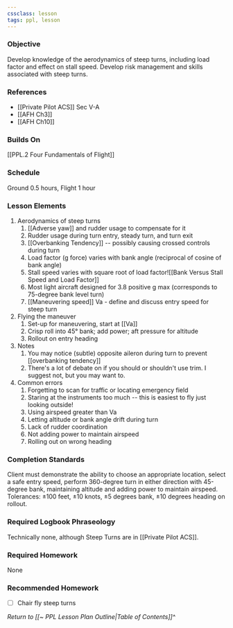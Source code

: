 ```yaml
---
cssclass: lesson
tags: ppl, lesson
---
```

### Objective
Develop knowledge of the aerodynamics of steep turns, including load factor and effect on stall speed. Develop risk management and skills associated with steep turns.

### References
- [[Private Pilot ACS]] Sec V-A
- [[AFH Ch3]]
- [[AFH Ch10]]

### Builds On
[[PPL.2 Four Fundamentals of Flight]]

### Schedule
Ground 0.5 hours, Flight 1 hour

### Lesson Elements
1. Aerodynamics of steep turns
	1. [[Adverse yaw]] and rudder usage to compensate for it
	2. Rudder usage during turn entry, steady turn, and turn exit
	3. [[Overbanking Tendency]] -- possibly causing crossed controls during turn
	4. Load factor (g force) varies with bank angle (reciprocal of cosine of bank angle)
	5. Stall speed varies with square root of load factor![[Bank Versus Stall Speed and Load Factor]]
	6. Most light aircraft designed for 3.8 positive g max (corresponds to 75-degree bank level turn)
	7. [[Maneuvering speed]] Va - define and discuss entry speed for steep turn
2. Flying the maneuver
	1. Set-up for maneuvering, start at [[Va]]
	2. Crisp roll into 45° bank; add power; aft pressure for altitude
	3. Rollout on entry heading
3. Notes
	1. You may notice (subtle) opposite aileron during turn to prevent [[overbanking tendency]]
	2. There's a lot of debate on if you should or shouldn't use trim. I suggest not, but you may want to.
4. Common errors
	1. Forgetting to scan for traffic or locating emergency field
	2. Staring at the instruments too much -- this is easiest to fly just looking outside!
	3. Using airspeed greater than Va
	4. Letting altitude or bank angle drift during turn
	5. Lack of rudder coordination
	6. Not adding power to maintain airspeed
	7. Rolling out on wrong heading

### Completion Standards
Client must demonstrate the ability to choose an appropriate location, select a safe entry speed, perform 360-degree turn in either direction with 45-degree bank, maintaining altitude and adding power to maintain airspeed. Tolerances: ±100 feet, ±10 knots, ±5 degrees bank, ±10 degrees heading on rollout.

### Required Logbook Phraseology
Technically none, although Steep Turns are in [[Private Pilot ACS]].

### Required Homework
 None
 
### Recommended Homework 
- [ ] Chair fly steep turns

*Return to [[~ PPL Lesson Plan Outline|Table of Contents]]^*